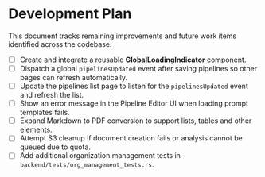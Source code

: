 # Development Plan

This document tracks remaining improvements and future work items identified across the codebase.

- [ ] Create and integrate a reusable **GlobalLoadingIndicator** component.
- [ ] Dispatch a global `pipelinesUpdated` event after saving pipelines so other pages can refresh automatically.
- [ ] Update the pipelines list page to listen for the `pipelinesUpdated` event and refresh the list.
- [ ] Show an error message in the Pipeline Editor UI when loading prompt templates fails.
- [ ] Expand Markdown to PDF conversion to support lists, tables and other elements.
- [ ] Attempt S3 cleanup if document creation fails or analysis cannot be queued due to quota.
- [ ] Add additional organization management tests in `backend/tests/org_management_tests.rs`.
